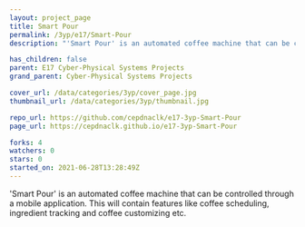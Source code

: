 ```yaml
---
layout: project_page
title: Smart Pour
permalink: /3yp/e17/Smart-Pour
description: "'Smart Pour' is an automated coffee machine that can be controlled through a mobile application. This will contain features like coffee scheduling, ingredient tracking and coffee customizing etc."

has_children: false
parent: E17 Cyber-Physical Systems Projects
grand_parent: Cyber-Physical Systems Projects

cover_url: /data/categories/3yp/cover_page.jpg
thumbnail_url: /data/categories/3yp/thumbnail.jpg

repo_url: https://github.com/cepdnaclk/e17-3yp-Smart-Pour
page_url: https://cepdnaclk.github.io/e17-3yp-Smart-Pour

forks: 4
watchers: 0
stars: 0
started_on: 2021-06-28T13:28:49Z
---
```

'Smart Pour' is an automated coffee machine that can be controlled through a mobile application. This will contain features like coffee scheduling, ingredient tracking and coffee customizing etc.

